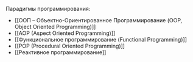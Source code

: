 Парадигмы программирования:
- [[ООП – Объектно-Ориентированное Программирование (OOP, Object Oriented Programming)]]
- [[AOP (Aspect Oriented Programming)]]
- [[Функциональное программирование (Functional Programming)]]
- [[POP (Procedural Oriented Programming)]]
- [[Реактивное программирование]]